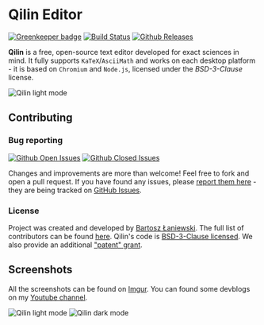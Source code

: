 # Qilin Editor

[![Greenkeeper badge](https://badges.greenkeeper.io/Bartozzz/Qilin.svg)](https://greenkeeper.io/)
[![Build Status](https://img.shields.io/travis/Bartozzz/Qilin.svg)]()
[![Github Releases](https://img.shields.io/github/downloads/Bartozzz/Qilin/latest/total.svg)]()

**Qilin** is a free, open-source text editor developed for exact sciences in mind. It fully supports `KaTeX`/`AsciiMath` and works on each desktop platform - it is based on `Chromium` and `Node.js`, licensed under the *BSD-3-Clause* license.

![Qilin light mode](http://i.imgur.com/0gxjJIo.png)

## Contributing

### Bug reporting

[![Github Open Issues](https://img.shields.io/github/issues-raw/Bartozzz/Qilin.svg)]()
[![Github Closed Issues](https://img.shields.io/github/issues-closed-raw/Bartozzz/Qilin.svg)]()

Changes and improvements are more than welcome! Feel free to fork and open a pull request. If you have found any issues, please [report them here](https://github.com/Bartozzz/Qilin/issues/new) - they are being tracked on [GitHub Issues](https://github.com/Bartozzz/Qilin/issues).

### License

Project was created and developed by [Bartosz Łaniewski](https://github.com/Bartozzz). The full list of contributors can be found [here](https://github.com/Bartozzz/Qilin/graphs/contributors). Qilin's code is [BSD-3-Clause licensed](https://github.com/Bartozzz/Qilin/blob/master/LICENSE). We also provide an additional ["patent" grant](https://github.com/Bartozzz/Qilin/blob/master/PATENTS).

## Screenshots

All the screenshots can be found on [Imgur](http://imgur.com/a/CVOFC). You can found some devblogs on my [Youtube channel](https://www.youtube.com/playlist?list=PLK2Lb6JZ41iOvtBN4H5GLELHYJDOVZTGN).

![Qilin light mode](http://i.imgur.com/0gxjJIo.png)
![Qilin dark mode](http://i.imgur.com/eUWZvKw.png)
